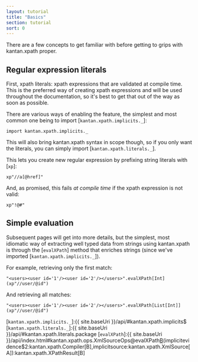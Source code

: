 ```yaml
---
layout: tutorial
title: "Basics"
section: tutorial
sort: 0
---
```

There are a few concepts to get familiar with before getting to grips with kantan.xpath proper.

## Regular expression literals

First, xpath literals: xpath expressions that are validated at compile time. This is the preferred way
of creating xpath expressions and will be used throughout the documentation, so it's best to get that out of the way
as soon as possible.

There are various ways of enabling the feature, the simplest and most common one being to import
[`kantan.xpath.implicits._`]:

```tut:silent
import kantan.xpath.implicits._
```

This will also bring kantan.xpath syntax in scope though, so if you only want the literals, you can simply import
[`kantan.xpath.literals._`].

This lets you create new regular expression by prefixing string literals with [`xp`]:
 
```tut
xp"//a[@href]"
```

And, as promised, this fails *at compile time* if the xpath expression is not valid:
 
```tut:fail
xp"!@#"
```

## Simple evaluation

Subsequent pages will get into more details, but the simplest, most idiomatic way of extracting well typed data from
strings using kantan.xpath is through the [`evalXPath`] method that enriches strings (since we've imported
[`kantan.xpath.implicits._`]). 

For example, retrieving only the first match:

```tut
"<users><user id='1'/><user id='2'/></users>".evalXPath[Int](xp"//user/@id") 
```

And retrieving all matches:

```tut
"<users><user id='1'/><user id='2'/></users>".evalXPath[List[Int]](xp"//user/@id") 
```

[`kantan.xpath.implicits._`]:{{ site.baseUri }}/api/#kantan.xpath.implicits$
[`kantan.xpath.literals._`]:{{ site.baseUri }}/api/#kantan.xpath.literals.package
[`evalXPath`]:{{ site.baseUri }}/api/index.html#kantan.xpath.ops.XmlSourceOps@evalXPath[B](expr:kantan.xpath.XPathExpression)(implicitevidence$2:kantan.xpath.Compiler[B],implicitsource:kantan.xpath.XmlSource[A]):kantan.xpath.XPathResult[B]